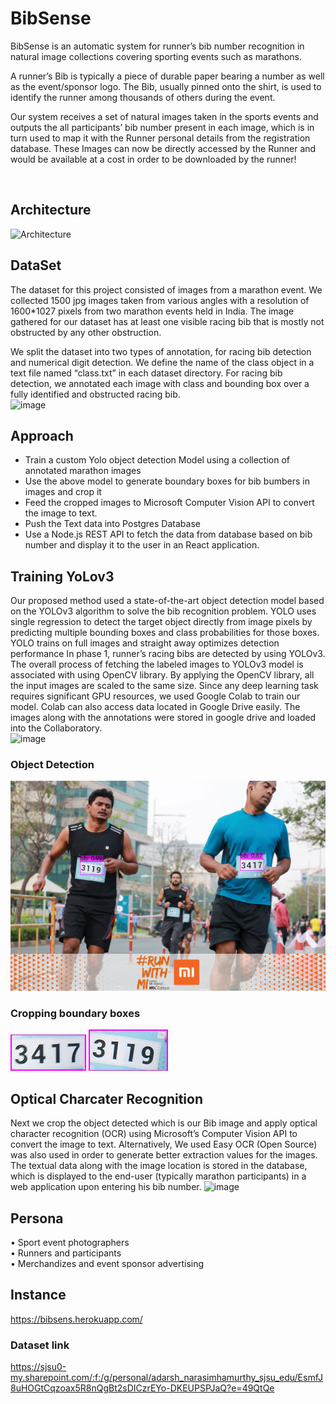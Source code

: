 # BibSense
BibSense is an automatic system for runner’s bib number recognition in natural image collections covering sporting events such as marathons.

A runner’s Bib is typically a piece of durable paper bearing a number as well as the event/sponsor logo. The Bib, usually pinned onto the shirt, is used to identify the runner among thousands of others during the event. 

Our system receives a set of natural images taken in the sports events and outputs the all participants’ bib number present in each image, which is in turn used to map it with the Runner personal details from the registration database. These Images can now be directly accessed by the Runner and would be available at a cost in order to be downloaded by the runner!

<br/>

## Architecture
![Architecture](https://github.com/sjsucmpe272-fall21/BibSense/blob/main/architecture.jpg)

## DataSet
The dataset for this project consisted of images from a marathon event. We collected 1500 jpg images taken from various angles with a resolution of 1600*1027 pixels from two marathon events held in India. The image gathered for our dataset has at least one visible racing bib that is mostly not obstructed by any other obstruction.

We split the dataset into two types of annotation, for racing bib detection and numerical digit detection. We define the name of the class object in a text file named “class.txt” in each dataset directory. For racing bib detection, we annotated each image with class and bounding box over a fully identified and obstructed racing bib.<br/>
![image](https://user-images.githubusercontent.com/89804212/191203289-97694fb4-38d2-4529-8ea7-d7a88d09d81f.png)


## Approach <br/>
- Train a custom Yolo object detection Model using a collection of annotated marathon images
- Use the above model to generate boundary boxes for bib bumbers in images and crop it
- Feed the cropped images to Microsoft Computer Vision API to convert the image to text.
- Push the Text data into Postgres Database
- Use a Node.js REST API to fetch the data from database based on bib number and display it to the user in an React application. 

## Training YoLov3
Our proposed method used a state-of-the-art object detection model based on the YOLOv3 algorithm to solve the bib recognition problem. 
YOLO  uses single regression to detect the target object directly from image pixels  by predicting multiple bounding boxes and class probabilities for those boxes. YOLO trains on full images and straight away optimizes detection performance
In phase 1, runner’s racing bibs are detected by using YOLOv3. The overall process of fetching the labeled images to YOLOv3 model is associated with using OpenCV library. By applying the OpenCV library, all the input images are scaled to the same size.
Since any deep learning task requires significant GPU resources, we used Google Colab to train our model. Colab can also access data located in Google Drive easily. The images along with the annotations were stored in google drive and loaded into the Collaboratory. <br/>
![image](https://user-images.githubusercontent.com/89804212/191203552-7f243df4-47ff-4694-8f22-da73ff1a3366.png)
<br/>
### Object Detection
![image](https://github.com/Adarsh3thy/BibSense/blob/main/Yolo_object_detection/output/tagged_images/IMG_6921-X3.jpg)

### Cropping boundary boxes
![image](https://github.com/Adarsh3thy/BibSense/blob/main/Yolo_object_detection/output/cropped_images/IMG_6921-X3_1166.jpg)
![image](https://github.com/Adarsh3thy/BibSense/blob/main/Yolo_object_detection/output/cropped_images/IMG_6921-X3_353.jpg)
## Optical Charcater Recognition

Next we crop the object detected which is our Bib image and apply optical character recognition (OCR) using Microsoft’s Computer Vision API to convert the image to text. Alternatively, We used Easy OCR (Open Source) was also used in order to generate better extraction values for the images.
The textual data along with the image location is stored in the database, which is displayed to the end-user (typically marathon participants) in a web application upon entering his bib number.
![image](https://user-images.githubusercontent.com/89804212/191203757-202a5d96-2fa5-4a38-82b6-7f78bc896cc2.png)


## Persona  <br/>
•	Sport event photographers <br/>
•	Runners and participants <br/>
•	Merchandizes and event sponsor advertising <br/>

## Instance
https://bibsens.herokuapp.com/



### Dataset link <br/>
https://sjsu0-my.sharepoint.com/:f:/g/personal/adarsh_narasimhamurthy_sjsu_edu/EsmfJ8uHOGtCqzoax5R8nQgBt2sDICzrEYo-DKEUPSPJaQ?e=49QtQe


